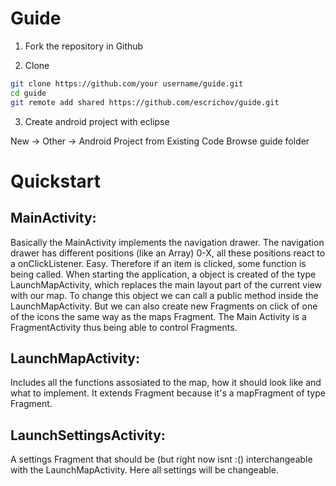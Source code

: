 Guide
=========

1) Fork the repository in Github

2) Clone

```bash
git clone https://github.com/your username/guide.git
cd guide
git remote add shared https://github.com/escrichov/guide.git
```

3) Create android project with eclipse

New -> Other -> Android Project from Existing Code
Browse guide folder 


Quickstart
==========


MainActivity:
-------------

Basically the MainActivity implements the navigation drawer. The navigation drawer has different positions (like an Array) 0-X, all these positions react to a onClickListener. Easy. Therefore if an item is clicked, some function is being called. 
When starting the application, a object is created of the type LaunchMapActivity, which replaces the main layout part of the current view with our map. To change this object we can call a public method inside the LaunchMapActivity. 
But we can also create new Fragments on click of one of the icons the same way as the maps Fragment.
The Main Activity is a FragmentActivity thus being able to control Fragments.

LaunchMapActivity:
------------------

Includes all the functions assosiated to the map, how it should look like and what to implement. It extends Fragment because it's a mapFragment of type Fragment.

LaunchSettingsActivity:
-----------------------

A settings Fragment that should be (but right now isnt :() interchangeable with the LaunchMapActivity. Here all settings will be changeable.

